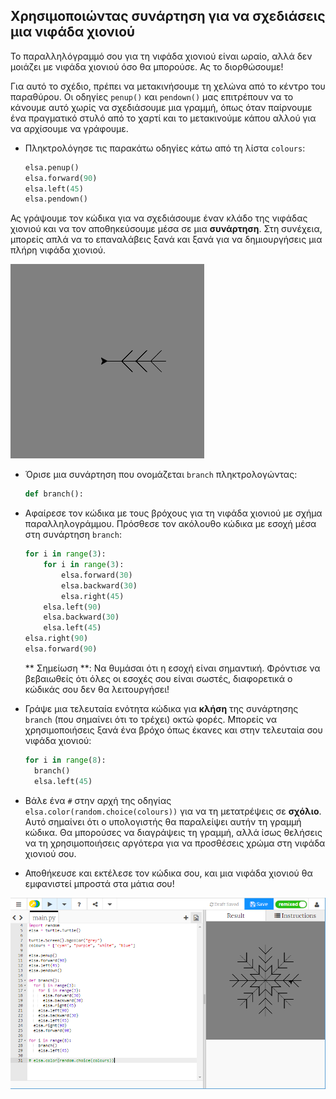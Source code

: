 ## Χρησιμοποιώντας συνάρτηση για να σχεδιάσεις μια νιφάδα χιονιού

Το παραλληλόγραμμό σου για τη νιφάδα χιονιού είναι ωραίο, αλλά δεν μοιάζει με νιφάδα χιονιού όσο θα μπορούσε. Ας το διορθώσουμε!

Για αυτό το σχέδιο, πρέπει να μετακινήσουμε τη χελώνα από το κέντρο του παραθύρου. Οι οδηγίες `penup()` και `pendown()` μας επιτρέπουν να το κάνουμε αυτό χωρίς να σχεδιάσουμε μια γραμμή, όπως όταν παίρνουμε ένα πραγματικό στυλό από το χαρτί και το μετακινούμε κάπου αλλού για να αρχίσουμε να γράφουμε.

- Πληκτρολόγησε τις παρακάτω οδηγίες κάτω από τη λίστα `colours`:
    
    ```python
    elsa.penup()
    elsa.forward(90)
    elsa.left(45)
    elsa.pendown()
    ```

Ας γράψουμε τον κώδικα για να σχεδιάσουμε έναν κλάδο της νιφάδας χιονιού και να τον αποθηκεύσουμε μέσα σε μια **συνάρτηση**. Στη συνέχεια, μπορείς απλά να το επαναλάβεις ξανά και ξανά για να δημιουργήσεις μια πλήρη νιφάδα χιονιού.

![branch](images/branch.PNG)

- Όρισε μια συνάρτηση που ονομάζεται `branch` πληκτρολογώντας:
    
    ```python
    def branch():
    ```

- Αφαίρεσε τον κώδικα με τους βρόχους για τη νιφάδα χιονιού με σχήμα παραλληλογράμμου. Πρόσθεσε τον ακόλουθο κώδικα με εσοχή μέσα στη συνάρτηση `branch`:
    
    ```python
    for i in range(3):
        for i in range(3):
            elsa.forward(30)
            elsa.backward(30)
            elsa.right(45)
        elsa.left(90)
        elsa.backward(30)
        elsa.left(45)
    elsa.right(90)
    elsa.forward(90)
    ```
    
    ** Σημείωση **: Να θυμάσαι ότι η εσοχή είναι σημαντική. Φρόντισε να βεβαιωθείς ότι όλες οι εσοχές σου είναι σωστές, διαφορετικά ο κώδικάς σου δεν θα λειτουργήσει!

- Γράψε μια τελευταία ενότητα κώδικα για **κλήση** της συνάρτησης `branch` (που σημαίνει ότι το τρέχει) οκτώ φορές. Μπορείς να χρησιμοποιήσεις ξανά ένα βρόχο όπως έκανες και στην τελευταία σου νιφάδα χιονιού:
    
    ```python
    for i in range(8):
      branch()
      elsa.left(45)
    ```

- Βάλε ένα `#` στην αρχή της οδηγίας `elsa.color(random.choice(colours))` για να τη μετατρέψεις σε **σχόλιο**. Αυτό σημαίνει ότι ο υπολογιστής θα παραλείψει αυτήν τη γραμμή κώδικα. Θα μπορούσες να διαγράψεις τη γραμμή, αλλά ίσως θελήσεις να τη χρησιμοποιήσεις αργότερα για να προσθέσεις χρώμα στη νιφάδα χιονιού σου.

- Αποθήκευσε και εκτέλεσε τον κώδικα σου, και μια νιφάδα χιονιού θα εμφανιστεί μπροστά στα μάτια σου!

![](images/snowflake2.png)